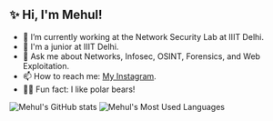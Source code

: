 ## ✨ Hi, I'm Mehul!

- 🌱 I’m currently working at the Network Security Lab at IIIT Delhi.
- 🏫 I'm a junior at IIIT Delhi.
- 💬 Ask me about Networks, Infosec, OSINT, Forensics, and Web Exploitation.
- 📫 How to reach me: [My Instagram](https://www.instagram.com/sociallyencrypted).
- 🐻‍❄ Fun fact: I like polar bears!

![Mehul's GitHub stats](https://github-readme-stats.vercel.app/api?username=sociallyencrypted&hide=stars&count_private=true&show_icons=true&theme=gotham)
![Mehul's Most Used Languages](https://github-readme-stats.vercel.app/api/top-langs/?username=sociallyencrypted&theme=gotham&layout=compact)

<!-- ![C#](https://img.shields.io/badge/c%23-%23239120.svg?style=for-the-badge&logo=c-sharp&logoColor=white) -->
<!-- ![Ruby](https://img.shields.io/badge/ruby-%23CC342D.svg?style=for-the-badge&logo=ruby&logoColor=white) -->
<!-- ![Less](https://img.shields.io/badge/less-2B4C80?style=for-the-badge&logo=less&logoColor=white) -->
<!-- ![NodeJS](https://img.shields.io/badge/node.js-6DA55F?style=for-the-badge&logo=node.js&logoColor=white) -->
<!-- <img src="https://github.com/devicons/devicon/blob/master/icons/matlab/matlab-original.svg" alt="MatLab Logo" width="50" height="50"/> -->
<!-- ![Dart](https://img.shields.io/badge/dart-%230175C2.svg?style=for-the-badge&logo=dart&logoColor=white) -->
<!-- ![SASS](https://img.shields.io/badge/SASS-hotpink.svg?style=for-the-badge&logo=SASS&logoColor=white) -->
<!-- ![Matlab](https://img.shields.io/badge/-MATLAB-red?style=for-the-badge&logo=matlab&logoColor=red) -->
<!-- ![PyTorch](https://img.shields.io/badge/PyTorch-%23EE4C2C.svg?style=for-the-badge&logo=PyTorch&logoColor=white) -->
<!-- ![ROS](https://img.shields.io/badge/ros-%230A0FF9.svg?style=for-the-badge&logo=ros&logoColor=white)
![OpenCV](https://img.shields.io/badge/opencv-%23white.svg?style=for-the-badge&logo=opencv&logoColor=white)
![Netlify](https://img.shields.io/badge/netlify-%23000000.svg?style=for-the-badge&logo=netlify&logoColor=#00C7B7) -->
<!-- [TailwindCSS](https://img.shields.io/badge/tailwindcss-%2338B2AC.svg?style=for-the-badge&logo=tailwind-css&logoColor=white) -->
<!-- ![Jupyter Notebook](https://img.shields.io/badge/jupyter-%23FA0F00.svg?style=for-the-badge&logo=jupyter&logoColor=white) -->
<!-- ![Bootstrap](https://img.shields.io/badge/bootstrap-%23563D7C.svg?style=for-the-badge&logo=bootstrap&logoColor=white)
![NumPy](https://img.shields.io/badge/numpy-%23013243.svg?style=for-the-badge&logo=numpy&logoColor=white)
![SciPy](https://img.shields.io/badge/SciPy-%230C55A5.svg?style=for-the-badge&logo=scipy&logoColor=%white) -->
<!--
![C](https://img.shields.io/badge/c-%23239120.svg?style=for-the-badge&logo=c&logoColor=white)
![C++](https://img.shields.io/badge/C%2B%2B-00599C?style=for-the-badge&logo=c%2B%2B&logoColor=white)
![Python](https://img.shields.io/badge/python-3670A0?style=for-the-badge&logo=python&logoColor=ffdd54)
![Java](https://img.shields.io/badge/java-%23ED8B00.svg?style=for-the-badge&logo=java&logoColor=white)
![React](https://img.shields.io/badge/react-%2320232a.svg?style=for-the-badge&logo=react&logoColor=%2361DAFB)
![HTML5](https://img.shields.io/badge/html5-%23E34F26.svg?style=for-the-badge&logo=html5&logoColor=white)
![CSS3](https://img.shields.io/badge/css3-%231572B6.svg?style=for-the-badge&logo=css3&logoColor=white)
![JavaScript](https://img.shields.io/badge/javascript-%23323330.svg?style=for-the-badge&logo=javascript&logoColor=%23F7DF1E)
![Shell Script](https://img.shields.io/badge/shell_script-%23121011.svg?style=for-the-badge&logo=gnu-bash&logoColor=white)
![Markdown](https://img.shields.io/badge/markdown-%23000000.svg?style=for-the-badge&logo=markdown&logoColor=white)
![LaTeX](https://img.shields.io/badge/latex-%23008080.svg?style=for-the-badge&logo=latex&logoColor=white)
![Git](https://img.shields.io/badge/git-%23F05033.svg?style=for-the-badge&logo=git&logoColor=white)
![Arduino](https://img.shields.io/badge/-Arduino-00979D?style=for-the-badge&logo=Arduino&logoColor=white)
![Flutter](https://img.shields.io/badge/Flutter-%2302569B.svg?style=for-the-badge&logo=Flutter&logoColor=white)
![Django](https://img.shields.io/badge/django-%23092E20.svg?style=for-the-badge&logo=django&logoColor=white)
![React](https://img.shields.io/badge/react-%2320232a.svg?style=for-the-badge&logo=react&logoColor=%2361DAFB)
![Adobe Illustrator](https://img.shields.io/badge/adobeillustrator-%23FF9A00.svg?style=for-the-badge&logo=adobeillustrator&logoColor=white)
![Adobe Photoshop](https://img.shields.io/badge/adobephotoshop-%2331A8FF.svg?style=for-the-badge&logo=adobephotoshop&logoColor=white)
![Figma](https://img.shields.io/badge/figma-%23F24E1E.svg?style=for-the-badge&logo=figma&logoColor=white)
-->
